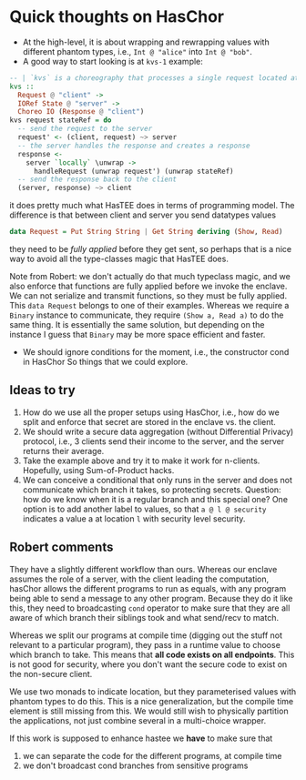 # Quick thoughts on HasChor

- At the high-level, it is about wrapping and rewrapping values with different
  phantom types, i.e., `Int @ "alice"` into `Int @ "bob"`.
- A good way to start looking is at `kvs-1` example:

```haskell
-- | `kvs` is a choreography that processes a single request located at the client and returns the response.
kvs ::
  Request @ "client" ->
  IORef State @ "server" ->
  Choreo IO (Response @ "client")
kvs request stateRef = do
  -- send the request to the server
  request' <- (client, request) ~> server
  -- the server handles the response and creates a response
  response <-
    server `locally` \unwrap ->
      handleRequest (unwrap request') (unwrap stateRef)
  -- send the response back to the client
  (server, response) ~> client
```

it does pretty much what HasTEE does in terms of programming model. The difference is that between client and server you send datatypes values

```haskell
data Request = Put String String | Get String deriving (Show, Read)
```

they need to be *fully applied* before they get sent, so perhaps that is a nice way to avoid all the type-classes magic that HasTEE does.

Note from Robert: we don't actually do that much typeclass magic, and we also enforce that functions are fully applied before we invoke the enclave.
We can not serialize and transmit functions, so they must be fully applied.
This `data Request` belongs to one of their examples. Whereas we require a `Binary` instance to communicate, they require `(Show a, Read a)` to do the same thing. It is essentially the same solution, but depending on the instance I guess that `Binary` may be more space efficient and faster.

- We should ignore conditions for the moment, i.e., the constructor cond in
  HasChor So things that we could explore.

## Ideas to try

1. How do we use all the proper setups using HasChor, i.e., how do we split and enforce that secret are stored in the enclave vs. the client.
2. We should write a secure data aggregation (without Differential Privacy)
   protocol, i.e., 3 clients send their income to the server, and the server
   returns their average.
3. Take the example above and try it to make it work for n-clients. Hopefully,
   using Sum-of-Product hacks.
4. We can conceive a conditional that only runs in the server and does not
   communicate which branch it takes, so protecting secrets. Question: how do
   we know when it is a regular branch and this special one? One option is to
   add another label to values, so that `a @ l @ security` indicates a value a
   at location `l` with security level security.

## Robert comments

They have a slightly different workflow than ours. Whereas our enclave assumes the role of a server, with the client leading the computation,
hasChor allows the different programs to run as equals, with any program being able to send a message to any other program. Because they do it
like this, they need to broadcasting `cond` operator to make sure that they are all aware of which branch their siblings took and what send/recv to
match.

Whereas we split our programs at compile time (digging out the stuff not relevant to a particular program), they pass in a runtime value to choose
which branch to take. This means that **all code exists on all endpoints**. This is not good for security, where you don't want the secure code to
exist on the non-secure client.

We use two monads to indicate location, but they parameterised values with phantom types to do this. This is a nice generalization, but the compile
time element is still missing from this. We would still wish to physically partition the applications, not just combine several in a
multi-choice wrapper.

If this work is supposed to enhance hastee we **have** to make sure that
1. we can separate the code for the different programs, at compile time
2. we don't broadcast cond branches from sensitive programs
